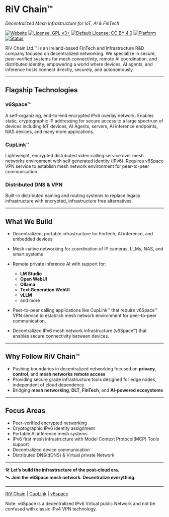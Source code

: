 # RiV Chain™  
*Decentralized Mesh Infrastructure for IoT, AI & FinTech*

[![Website](https://img.shields.io/badge/website-rivchain.org-blue)](https://rivchain.org) [![License: GPL v3+](https://img.shields.io/badge/License-GPLv3%2B-blue.svg)](https://www.gnu.org/licenses/gpl-3.0)
[![Default License: CC BY 4.0](https://img.shields.io/badge/license-CC--BY--4.0-lightgrey.svg)](https://creativecommons.org/licenses/by/4.0/) [![Platform](https://img.shields.io/badge/platform-cross--platform-blue)]() [![Status](https://img.shields.io/badge/status-active-brightgreen.svg)]()


RiV Chain Ltd.™ is an Ireland-based FinTech and infrastructure R&D company focused on decentralized networking. We specialize in secure, peer-verified systems for mesh connectivity, remote AI coordination, and distributed identity, empowering a world where devices, AI agents, and inference hosts connect directly, securely, and autonomously.

---

## Flagship Technologies

### v6Space™  
A self-organizing, end-to-end encrypted IPv6 overlay network. Enables static, cryptographic IP addressing for secure access to a large spectrum of devices including IoT devices, AI Agents, servers, AI inference endpoints, NAS devices, and many more applications.

### CupLink™  
Lightweight, encrypted distributed video calling service over mesh networks environment with self generated identity (IPv6). Requires v6Space VPN service to establish mesh network environment for peer-to-peer communication.

### Distributed DNS & VPN  
Built-in distributed naming and routing systems to replace legacy infrastructure with encrypted, infrastructure free alternatives.

---

## What We Build

- Decentralized, portable infrastructure for FinTech, AI inference, and embedded devices  
- Mesh-native networking for coordination of IP cameras, LLMs, NAS, and smart systems  
- Remote private inference AI with support for:  
  - **LM Studio**  
  - **Open WebUI**  
  - **Ollama**  
  - **Text Generation WebUI**
  - **vLLM**  
  - and more

- Peer-to-peer calling applications like CupLink™ that require v6Space™ VPN service to establish mesh network environment for peer-to-peer communication.

- Decentralized IPv6 mesh network infrastructure (v6Space™) that enables secure connectivity between devices.

---

## Why Follow RiV Chain™

- Pushing boundaries in decentralized networking focused on **privacy**, **control**, and **mesh networks remote access**  
- Providing secure grade infrastructure tools designed for edge nodes, independent of cloud dependency  
- Bridging **mesh networking**, **DLT**, **FinTech**, and **AI-powered ecosystems**

---

## Focus Areas

- Peer-verified encrypted networking  
- Cryptographic IPv6 identity assignment  
- Portable AI inference mesh systems  
- IPv6 first mesh infrastructure with Model Context Protocol(MCP) Tools support  
- Decentralized device communication  
- Distributed DNS(dDNS) & Virtual private Network  

---

🛠️ **Let’s build the infrastructure of the post-cloud era.**  
🛰️ **Join the v6Space mesh network. Decentralize everything.**

---
[RiV Chain](https://rivchain.org) | [CupLink](https://cuplink.net) | [v6space](https://v6space.net)

Note: v6Space is a decentralized IPv6 Virtual public Network and not be confused with classic IPv4 VPN technology. 
